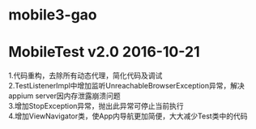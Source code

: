 # mobile3-gao

# MobileTest v2.0 2016-10-21

1.代码重构，去除所有动态代理，简化代码及调试<br />
2.TestListenerImpl中增加监听UnreachableBrowserException异常，解决appium server因内存泄露崩溃问题<br />
3.增加StopException异常，抛出此异常可停止当前执行<br />
4.增加ViewNavigator类，使App内导航更加简便，大大减少Test类中的代码<br />

